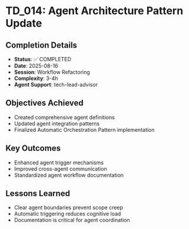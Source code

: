 # TD_014: Agent Architecture Pattern Update

## Completion Details
- **Status**: ✅ COMPLETED
- **Date**: 2025-08-16
- **Session**: Workflow Refactoring
- **Complexity**: 3-4h
- **Agent Support**: tech-lead-advisor

## Objectives Achieved
- Created comprehensive agent definitions
- Updated agent integration patterns
- Finalized Automatic Orchestration Pattern implementation

## Key Outcomes
- Enhanced agent trigger mechanisms
- Improved cross-agent communication
- Standardized agent workflow documentation

## Lessons Learned
- Clear agent boundaries prevent scope creep
- Automatic triggering reduces cognitive load
- Documentation is critical for agent coordination